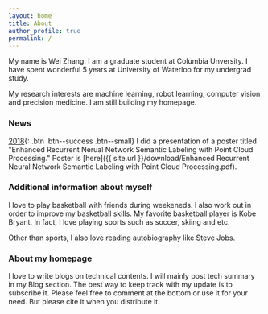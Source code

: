 ```yaml
---
layout: home
title: About
author_profile: true
permalink: /
---
```


My name is Wei Zhang. I am a graduate student at Columbia Unversity. I have spent wonderful 5 years at University of Waterloo for my undergrad study. 

My research interests are machine learning, robot learning, computer vision and precision medicine. I am still building my homepage. 

### News

[2018](#link){: .btn .btn--success .btn--small} I did a presentation of a poster titled "Enhanced Recurrent Nerual Network Semantic Labeling with Point Cloud Processing." Poster is [here]({{ site.url }}/download/Enhanced Recurrent Neural Network Semantic Labeling with Point Cloud Processing.pdf).

### Additional information about myself

I love to play basketball with friends during weekeneds. I also work out in order to improve my basketball skills. My favorite basketball player is Kobe Bryant. In fact, I love playing sports such as soccer, skiing and etc. 

Other than sports, I also love reading autobiography like Steve Jobs. 

### About my homepage

I love to write blogs on technical contents. I will mainly post tech summary in my Blog section. The best way to keep track with my update is to subscribe it. Please feel free to comment at the bottom or use it for your need. But please cite it when you distribute it.
